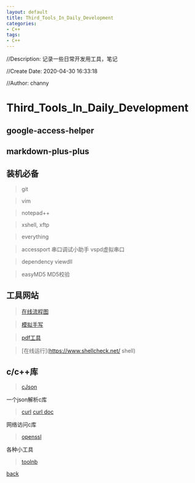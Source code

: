 ```yaml
---
layout: default
title: Third_Tools_In_Daily_Development
categories:
- C++
tags:
- C++
---
```

//Description: 记录一些日常开发用工具，笔记

//Create Date: 2020-04-30 16:33:18

//Author: channy

# Third_Tools_In_Daily_Development

## google-access-helper

## markdown-plus-plus

## 装机必备

> git

> vim

> notepad++

> xshell, xftp

> everything

> accessport 串口调试小助手 vspd虚拟串口

> dependency viewdll

> easyMD5 MD5校验

## 工具网站

> [在线流程图](https://www.edrawmax.cn/online/)

> [模拟手写](http://www.beautifulcarrot.com/)

> [pdf工具](https://smallpdf.com/cn)

> [在线运行](https://www.shellcheck.net/ shell)

## c/c++库 

> [cJson](https://github.com/DaveGamble/cJSON)

一个json解析c库

> [curl](https://github.com/curl/curl)
> [curl doc](https://curl.se/)

网络访问c库

> [openssl](https://www.openssl.org/)

各种小工具
> [toolnb](http://www.toolnb.com/)

[back](./)

